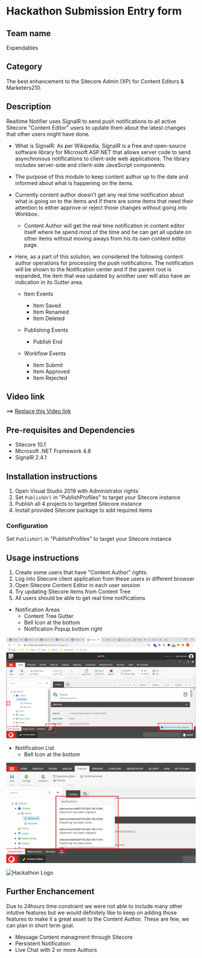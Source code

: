 # Hackathon Submission Entry form

## Team name
Expendables

## Category
The best enhancement to the Sitecore Admin (XP) for Content Editors & Marketers210.

## Description
Realtime Notifier uses SignalR to send push notifications to all active Sitecore "Content Editor" users to update them about the latest changes that other users might have done.  

  - What is SignalR: As per Wikipedia, SignalR is a free and open-source software library for Microsoft ASP.NET that allows server code to send asynchronous notifications to client-side web applications. The library includes server-side and client-side JavaScript components.
  - The purpose of this module to keep content author up to the date and informed about what is happening on the items.
  - Currently content author doesn't get any real time notification about what is going on to the items and if there are some items that need their attention to either approve or reject those changes without going into Workbox.
    - Content Author will get the real time notification in content editor itself where he spend most of the time and he can get all update on other items without moving aways from his its own content editor page. 

  - Here, as a part of this solution, we considered the following content author operations for processing the push notifications. The notification will be shown to the Notification center and if the parent root is expanded, the item that was updated by another user will also have an indication in its Gutter area.
    - Item Events 
		- Item Saved
		- Item Renamed
		- Item Deleted

    - Publishing Events
		- Publish End

    - Workflow Events
		- Item Submit
		- Item Approved
		- Item Rejected

## Video link

⟹ [Replace this Video link](#video-link)



## Pre-requisites and Dependencies

- Sitecore 10.1
- Microsoft .NET Framework 4.8
- SignalR 2.4.1



## Installation instructions

1. Open Visual Studio 2019 with Administrator rights`
2. Set `PublishUrl` in "PublishProfiles" to target your Sitecore instance
3. Publish all 4 projects to targetted Sitecore instance
4. Install provided Sitecore package to add required items


### Configuration
Set `PublishUrl` in "PublishProfiles" to target your Sitecore instance


## Usage instructions
1. Create some users that have "Content Author" rights. 
2. Log into Sitecore client application from these users in different browser 
3. Open Sitecore Content Editor in each user session
4. Try updating Sitecore items from Content Tree
5. All users should be able to get real time notifications

- Notification Areas
	- Content Tree Gutter
	- Bell Icon at the bottom
	- Notification Popup bottom right

![Realtime Notification](docs/images/gutter-notification.png?raw=true "Realtime Notification")

- Notification List
	- Bell Icon at the bottom

![Realtime Notification](docs/images/bell-notifications.png?raw=true "Realtime Notification")


![Hackathon Logo](docs/images/hackathon.png?raw=true "Hackathon Logo")

## Further Enchancement
Due to 24hours time constraint we were not able to include many other intutive features but we would definitely like to keep on adding those features to make it a great asset to the Content Author. These are few, we can plan in short term goal.

- Message Content managment through Sitecore
- Persistent Notification
- Live Chat with 2 or more Authors